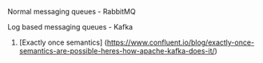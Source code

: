 
Normal messaging queues - RabbitMQ

Log based messaging queues - Kafka
  1. [Exactly once semantics] (https://www.confluent.io/blog/exactly-once-semantics-are-possible-heres-how-apache-kafka-does-it/)
  


